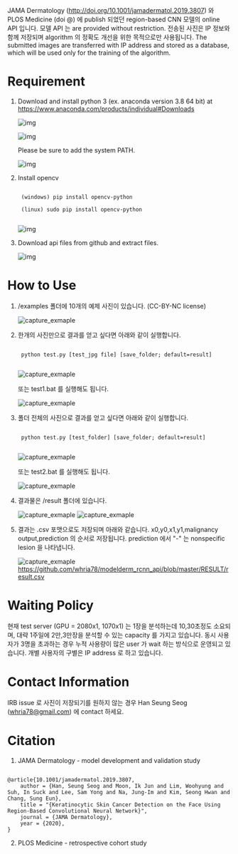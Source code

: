 JAMA Dermatology (http://doi.org/10.1001/jamadermatol.2019.3807) 와 PLOS Medicine (doi @) 에 publish 되었던 region-based CNN 모델의 online API 입니다. 모델 API 는  are provided without restriction. <span style="color:color">전송된 사진은 IP 정보와 함께 저장되며 algorithm 의 정확도 개선을 위한 목적으로만 사용됩니다. The submitted images are transferred with IP address and stored as a database, which will be used only for the training of the algorithm. </span>

# Requirement
1) Download and install python 3 (ex. anaconda version 3.8 64 bit) at https://www.anaconda.com/products/individual#Downloads


	![img](./img/download_anaconda.PNG)

	![img](./img/ana1.PNG)

	Please be sure to add the system PATH. 
	
	![img](./img/ana2.PNG)

2) Install opencv

	<pre><code>
	(windows) pip install opencv-python
	
	(linux) sudo pip install opencv-python
	</code></pre>
	
	
	![img](./img/pip_opencv.PNG)

3) Download api files from github and extract files.

	![img](./img/git_download.PNG)

# How to Use 

1) /examples 폴더에 10개의 예제 사진이 있습니다. (CC-BY-NC license)

	![capture_exmaple](./img/capture_example_folder.PNG)

2) 한개의 사진만으로 결과를 얻고 싶다면 아래와 같이 실행합니다.

	<pre><code>
	python test.py [test_jpg file] [save_folder; default=result]
	</code></pre>

	
	![capture_exmaple](./img/run_one_file.PNG)

	또는 test1.bat 를 실행해도 됩니다.
	
	![capture_exmaple](./img/batch_for_win.PNG)


3) 폴더 전체의 사진으로 결과를 얻고 싶다면 아래와 같이 실행합니다.

	<pre><code>
	python test.py [test_folder] [save_folder; default=result]
	</code></pre>
	
	
	![capture_exmaple](./img/run_folder.PNG)

	또는 test2.bat 를 실행해도 됩니다.

	![capture_exmaple](./img/batch_for_win.PNG)


4) 결과물은 /result 폴더에 있습니다.

	![capture_exmaple](./img/capture_result_folder.PNG)
	![capture_exmaple](./img/capture_result.PNG)

5) 결과는 .csv 포맷으로도 저장되며 아래와 같습니다. x0,y0,x1,y1,malignancy output,prediction 의 순서로 저장됩니다. prediction 에서 "-" 는 nonspecific lesion 을 나타냅니다.

	![capture_exmaple](./img/capture_result_csv.PNG)
	https://github.com/whria78/modelderm_rcnn_api/blob/master/RESULT/result.csv


# Waiting Policy
현재 test server (GPU = 2080x1, 1070x1) 는 1장을 분석하는데 10,30초정도 소요되며, 대략 1주일에 2만,3만장을 분석할 수 있는 capacity 를 가지고 있습니다. 동시 사용자가 3명을 초과하는 경우 누적 사용량이 많은 user 가 wait 하는 방식으로 운영되고 있습니다. 개별 사용자의 구별은 IP address 로 하고 있습니다.


# Contact Information
IRB issue 로 사진이 저장되기를 원하지 않는 경우 Han Seung Seog (whria78@gmail.com) 에 contact 하세요. 


# Citation
1) JAMA Dermatology - model development and validation study

<pre><code>
@article{10.1001/jamadermatol.2019.3807,
    author = {Han, Seung Seog and Moon, Ik Jun and Lim, Woohyung and Suh, In Suck and Lee, Sam Yong and Na, Jung-Im and Kim, Seong Hwan and Chang, Sung Eun},
    title = "{Keratinocytic Skin Cancer Detection on the Face Using Region-Based Convolutional Neural Network}",
    journal = {JAMA Dermatology},
    year = {2020},
}
</pre></code>

2) PLOS Medicine - retrospective cohort study

<pre><code>

</pre></code>